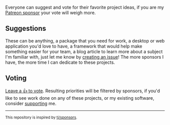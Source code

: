 Everyone can suggest and vote for their favorite project ideas, if you are my [Patreon sponsor](https://patreon.com/egoist) your vote will weigh more.

## Suggestions

These can be anything, a package that you need for work, a desktop or web application you'd love to have, a framework that would help make something easier for your team, a blog article to learn more about a subject I'm familiar with, just let me know by [creating an issue](https://github.com/egoist/sponsors/issues/new)! The more sponsors I have, the more time I can dedicate to these projects.

## Voting

[Leave a :thumbsup: to vote](https://github.com/egoist/sponsors/issues?q=is%3Aissue+is%3Aopen+sort%3Aupdated-desc). Resulting priorities will be filtered by sponsors, if you'd like to see work done on any of these projects, or my existing software, consider [supporting](https://patreon.com/egoist) me.

---

<sup>This repository is inspired by [tj/sponsors](https://github.com/tj/sponsors).</sup>
